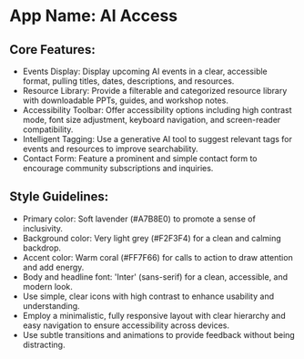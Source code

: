 # **App Name**: AI Access

## Core Features:

- Events Display: Display upcoming AI events in a clear, accessible format, pulling titles, dates, descriptions, and resources.
- Resource Library: Provide a filterable and categorized resource library with downloadable PPTs, guides, and workshop notes.
- Accessibility Toolbar: Offer accessibility options including high contrast mode, font size adjustment, keyboard navigation, and screen-reader compatibility.
- Intelligent Tagging: Use a generative AI tool to suggest relevant tags for events and resources to improve searchability.
- Contact Form: Feature a prominent and simple contact form to encourage community subscriptions and inquiries.

## Style Guidelines:

- Primary color: Soft lavender (#A7B8E0) to promote a sense of inclusivity.
- Background color: Very light grey (#F2F3F4) for a clean and calming backdrop.
- Accent color: Warm coral (#FF7F66) for calls to action to draw attention and add energy.
- Body and headline font: 'Inter' (sans-serif) for a clean, accessible, and modern look.
- Use simple, clear icons with high contrast to enhance usability and understanding.
- Employ a minimalistic, fully responsive layout with clear hierarchy and easy navigation to ensure accessibility across devices.
- Use subtle transitions and animations to provide feedback without being distracting.